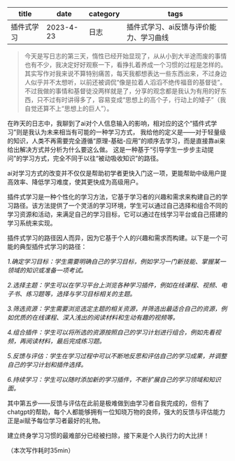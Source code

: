 |title|date|category|tags|
|---|---|---|---|
|插件式学习|2023-4-23|日志|插件式学习、ai反馈与评价能力、学习曲线|

> 今天是写日志的第三天，惰性已经开始显现了，从从小到大半途而废的事情也有不少，我决定好好观察一下，看挣扎着养成一个习惯的过程是怎样的。
其实写作对我来说不算特别痛苦，每天我都想表达一些东西出来，不过身边人似乎并不太想听，以前还被调侃“像是拉着人滔滔不绝传福音的基督徒”。
不过我做的事情和基督徒没两样就是了，分享的观念都是我认为有用的好东西，只不过有时讲得多了，容易变成“思想上的高个子，行动上的矮子”（我自觉还算不上“思想上的巨人”）。

在昨天的日志中，我聊到了ai对个人信息输入的影响，相对应的这个“插件式学习”则是我认为未来相当有可能的一种学习方式，
我给他的定义是——对于轻量级的知识，人类不再需要完全遵循“原理-基础-应用”的顺序去学习，而是直接靠ai来给出解决方式并分析为什么要这么做。
这是一种基于“引导学生一步步主动提问”的学习方式，完全不同于以往“被动吸收知识”的路径。

ai对学习方式的改变并不仅仅是帮助初学者更快入门这一项，更能帮助中级用户提高效率、降低学习难度，使其更快成为高级用户。

插件式学习是一种个性化的学习方法，它基于学习者的兴趣和需求来构建自己的学习路径。该方法提供了一个灵活的学习环境，学生可以通过自己选择和组合不同的学习资源和活动，来满足自己的学习目标，它可以通过在线学习平台或自己搭建的学习系统来实现。

插件式学习的路径因人而异，因为它基于个人的兴趣和需求而构建。以下是一个可能的典型插件式学习的路径：

*1.确定学习目标：学生需要明确自己的学习目标，例如学习一门新技能、掌握某一领域的知识或准备一项考试。*

*2.选择主题：学生可以在学习平台上浏览各种学习插件，例如在线课程、视频、电子书、练习题等，选择与学习目标相关的主题。*

*3.筛选资源：学生需要浏览选定主题的相关资源，并筛选出最适合自己的资源，例如优质的在线课程、深入浅出的阅读材料和生动有趣的视频等。*

*4.组合插件：学生可以将所选的资源按照自己的学习计划进行组合，例如先看视频，再阅读材料，最后完成练习题。*

*5.反馈与评估：学生在学习过程中可以不断地反思和评估自己的学习成果，并调整自己的学习计划和插件选择。*

*6.持续学习：学生可以随时添加新的学习插件，不断扩展自己的学习领域和知识面。*

其中第五步——反馈与评估在此前是极难做到由学习者自我完成的，但有了chatgpt的帮助，每个人都能够拥有一位知晓万物的良师，强大的反馈与评估能力正是ai赋予每位学习者最好的礼物。

建立终身学习习惯的最难部分已经被扫除，接下来是个人执行力的大比拼！

（本次写作耗时35min）
